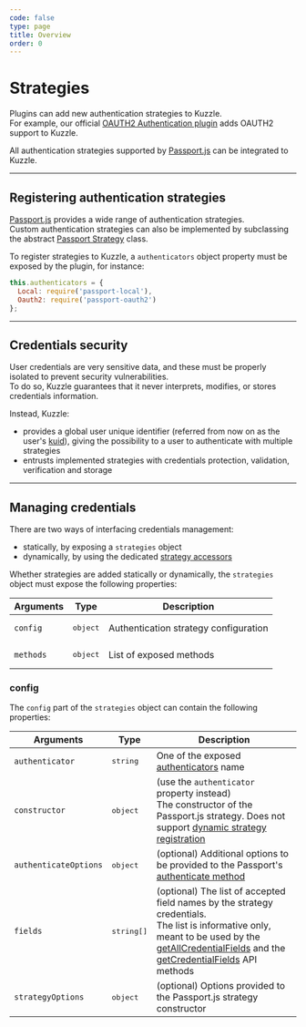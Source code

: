 ```yaml
---
code: false
type: page
title: Overview
order: 0
---
```


# Strategies

Plugins can add new authentication strategies to Kuzzle.  
For example, our official [OAUTH2 Authentication plugin](https://github.com/kuzzleio/kuzzle-plugin-auth-passport-oauth) adds OAUTH2 support to Kuzzle.

All authentication strategies supported by [Passport.js](http://passportjs.org/) can be integrated to Kuzzle.

---

## Registering authentication strategies

[Passport.js](http://passportjs.org) provides a wide range of authentication strategies.  
Custom authentication strategies can also be implemented by subclassing the abstract [Passport Strategy](https://github.com/jaredhanson/passport-strategy) class.

To register strategies to Kuzzle, a `authenticators` object property must be exposed by the plugin, for instance:

```js
this.authenticators = {
  Local: require('passport-local'),
  Oauth2: require('passport-oauth2')
};
```

---

## Credentials security

User credentials are very sensitive data, and these must be properly isolated to prevent security vulnerabilities.  
To do so, Kuzzle guarantees that it never interprets, modifies, or stores credentials information.

Instead, Kuzzle:

- provides a global user unique identifier (referred from now on as the user's [kuid](/core/1/guide/guides/kuzzle-depth/authentication/#the-kuzzle-user-identifier-kuid)), giving the possibility to a user to authenticate with multiple strategies
- entrusts implemented strategies with credentials protection, validation, verification and storage

---

## Managing credentials

There are two ways of interfacing credentials management:

- statically, by exposing a `strategies` object
- dynamically, by using the dedicated [strategy accessors](/core/1/plugins/accessors/strategies)

Whether strategies are added statically or dynamically, the `strategies` object must expose the following properties:

| Arguments | Type              | Description                           |
| --------- | ----------------- | ------------------------------------- |
| `config`  | <pre>object</pre> | Authentication strategy configuration |
| `methods` | <pre>object</pre> | List of exposed methods               |

### config

The `config` part of the `strategies` object can contain the following properties:

| Arguments             | Type                | Description                                                                                                                                                                                                                                                                                                                                           |
| --------------------- | ------------------- | ----------------------------------------------------------------------------------------------------------------------------------------------------------------------------------------------------------------------------------------------------------------------------------------------------------------------------------------------------- |
| `authenticator`       | <pre>string</pre>   | One of the exposed [authenticators](/core/1/plugins/essentials/strategies/#registering-authentication-strategies-default) name                                                                                                                                                                                                                        |
| `constructor`         | <pre>object</pre>   | <DeprecatedBadge version="1.4.0" /> (use the `authenticator` property instead)<br/>The constructor of the Passport.js strategy. Does not support [dynamic strategy registration](/core/1/plugins/accessors/strategies)                                                                                                                                |
| `authenticateOptions` | <pre>object</pre>   | (optional) Additional options to be provided to the Passport's [authenticate method](http://passportjs.org/docs/authenticate)                                                                                                                                                                                                                         |
| `fields`              | <pre>string[]</pre> | (optional) The list of accepted field names by the strategy credentials.<br/>The list is informative only, meant to be used by the [getAllCredentialFields](/core/1/api/api-reference/controller-security/get-all-credential-fields/) and the [getCredentialFields](/core/1/api/api-reference/controller-security/get-credential-fields/) API methods |
| `strategyOptions`     | <pre>object</pre>   | (optional) Options provided to the Passport.js strategy constructor                                                                                                                                                                                                                                                                                   |
